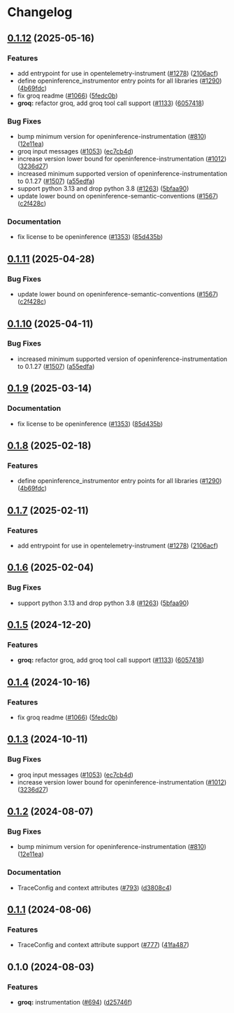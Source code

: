 # Changelog

## [0.1.12](https://github.com/daavoo/openinference/compare/python-openinference-instrumentation-groq-v0.1.11...python-openinference-instrumentation-groq-v0.1.12) (2025-05-16)


### Features

* add entrypoint for use in opentelemetry-instrument ([#1278](https://github.com/daavoo/openinference/issues/1278)) ([2106acf](https://github.com/daavoo/openinference/commit/2106acfd6648804abe9b95e41a49df26a500435c))
* define openinference_instrumentor entry points for all libraries ([#1290](https://github.com/daavoo/openinference/issues/1290)) ([4b69fdc](https://github.com/daavoo/openinference/commit/4b69fdc13210048009e51639b01e7c0c9550c9d1))
* fix groq readme ([#1066](https://github.com/daavoo/openinference/issues/1066)) ([5fedc0b](https://github.com/daavoo/openinference/commit/5fedc0b451b0da955899a0fcd69ac958cfe38273))
* **groq:** refactor groq, add groq tool call support ([#1133](https://github.com/daavoo/openinference/issues/1133)) ([6057418](https://github.com/daavoo/openinference/commit/6057418f26ad2cbbb05c122550fcce462c684058))


### Bug Fixes

* bump minimum version for openinference-instrumentation ([#810](https://github.com/daavoo/openinference/issues/810)) ([12e11ea](https://github.com/daavoo/openinference/commit/12e11ea405252ca35dc8d3f3a08ec5b83a08cea7))
* groq input messages ([#1053](https://github.com/daavoo/openinference/issues/1053)) ([ec7cb4d](https://github.com/daavoo/openinference/commit/ec7cb4d01853970a3f604b45b827f37220d70d2e))
* increase version lower bound for openinference-instrumentation ([#1012](https://github.com/daavoo/openinference/issues/1012)) ([3236d27](https://github.com/daavoo/openinference/commit/3236d2733a46b84d693ddb7092209800cde8cc34))
* increased minimum supported version of openinference-instrumentation to 0.1.27 ([#1507](https://github.com/daavoo/openinference/issues/1507)) ([a55edfa](https://github.com/daavoo/openinference/commit/a55edfa8900c1f36a73385c7d03f91cffadd85c4))
* support python 3.13 and drop python 3.8 ([#1263](https://github.com/daavoo/openinference/issues/1263)) ([5bfaa90](https://github.com/daavoo/openinference/commit/5bfaa90d800a8f725b3ac7444d16972ed7821738))
* update lower bound on openinference-semantic-conventions ([#1567](https://github.com/daavoo/openinference/issues/1567)) ([c2f428c](https://github.com/daavoo/openinference/commit/c2f428c5916c3dd62cf6670358f37111d4f7fd25))


### Documentation

* fix license to be openinference ([#1353](https://github.com/daavoo/openinference/issues/1353)) ([85d435b](https://github.com/daavoo/openinference/commit/85d435be3af3de5424494cfbdd654454688b7377))

## [0.1.11](https://github.com/Arize-ai/openinference/compare/python-openinference-instrumentation-groq-v0.1.10...python-openinference-instrumentation-groq-v0.1.11) (2025-04-28)


### Bug Fixes

* update lower bound on openinference-semantic-conventions ([#1567](https://github.com/Arize-ai/openinference/issues/1567)) ([c2f428c](https://github.com/Arize-ai/openinference/commit/c2f428c5916c3dd62cf6670358f37111d4f7fd25))

## [0.1.10](https://github.com/Arize-ai/openinference/compare/python-openinference-instrumentation-groq-v0.1.9...python-openinference-instrumentation-groq-v0.1.10) (2025-04-11)


### Bug Fixes

* increased minimum supported version of openinference-instrumentation to 0.1.27 ([#1507](https://github.com/Arize-ai/openinference/issues/1507)) ([a55edfa](https://github.com/Arize-ai/openinference/commit/a55edfa8900c1f36a73385c7d03f91cffadd85c4))

## [0.1.9](https://github.com/Arize-ai/openinference/compare/python-openinference-instrumentation-groq-v0.1.8...python-openinference-instrumentation-groq-v0.1.9) (2025-03-14)


### Documentation

* fix license to be openinference ([#1353](https://github.com/Arize-ai/openinference/issues/1353)) ([85d435b](https://github.com/Arize-ai/openinference/commit/85d435be3af3de5424494cfbdd654454688b7377))

## [0.1.8](https://github.com/Arize-ai/openinference/compare/python-openinference-instrumentation-groq-v0.1.7...python-openinference-instrumentation-groq-v0.1.8) (2025-02-18)


### Features

* define openinference_instrumentor entry points for all libraries ([#1290](https://github.com/Arize-ai/openinference/issues/1290)) ([4b69fdc](https://github.com/Arize-ai/openinference/commit/4b69fdc13210048009e51639b01e7c0c9550c9d1))

## [0.1.7](https://github.com/Arize-ai/openinference/compare/python-openinference-instrumentation-groq-v0.1.6...python-openinference-instrumentation-groq-v0.1.7) (2025-02-11)


### Features

* add entrypoint for use in opentelemetry-instrument ([#1278](https://github.com/Arize-ai/openinference/issues/1278)) ([2106acf](https://github.com/Arize-ai/openinference/commit/2106acfd6648804abe9b95e41a49df26a500435c))

## [0.1.6](https://github.com/Arize-ai/openinference/compare/python-openinference-instrumentation-groq-v0.1.5...python-openinference-instrumentation-groq-v0.1.6) (2025-02-04)


### Bug Fixes

* support python 3.13 and drop python 3.8 ([#1263](https://github.com/Arize-ai/openinference/issues/1263)) ([5bfaa90](https://github.com/Arize-ai/openinference/commit/5bfaa90d800a8f725b3ac7444d16972ed7821738))

## [0.1.5](https://github.com/Arize-ai/openinference/compare/python-openinference-instrumentation-groq-v0.1.4...python-openinference-instrumentation-groq-v0.1.5) (2024-12-20)


### Features

* **groq:** refactor groq, add groq tool call support ([#1133](https://github.com/Arize-ai/openinference/issues/1133)) ([6057418](https://github.com/Arize-ai/openinference/commit/6057418f26ad2cbbb05c122550fcce462c684058))

## [0.1.4](https://github.com/Arize-ai/openinference/compare/python-openinference-instrumentation-groq-v0.1.3...python-openinference-instrumentation-groq-v0.1.4) (2024-10-16)


### Features

* fix groq readme ([#1066](https://github.com/Arize-ai/openinference/issues/1066)) ([5fedc0b](https://github.com/Arize-ai/openinference/commit/5fedc0b451b0da955899a0fcd69ac958cfe38273))

## [0.1.3](https://github.com/Arize-ai/openinference/compare/python-openinference-instrumentation-groq-v0.1.2...python-openinference-instrumentation-groq-v0.1.3) (2024-10-11)


### Bug Fixes

* groq input messages ([#1053](https://github.com/Arize-ai/openinference/issues/1053)) ([ec7cb4d](https://github.com/Arize-ai/openinference/commit/ec7cb4d01853970a3f604b45b827f37220d70d2e))
* increase version lower bound for openinference-instrumentation ([#1012](https://github.com/Arize-ai/openinference/issues/1012)) ([3236d27](https://github.com/Arize-ai/openinference/commit/3236d2733a46b84d693ddb7092209800cde8cc34))

## [0.1.2](https://github.com/Arize-ai/openinference/compare/python-openinference-instrumentation-groq-v0.1.1...python-openinference-instrumentation-groq-v0.1.2) (2024-08-07)


### Bug Fixes

* bump minimum version for openinference-instrumentation ([#810](https://github.com/Arize-ai/openinference/issues/810)) ([12e11ea](https://github.com/Arize-ai/openinference/commit/12e11ea405252ca35dc8d3f3a08ec5b83a08cea7))


### Documentation

* TraceConfig and context attributes ([#793](https://github.com/Arize-ai/openinference/issues/793)) ([d3808c4](https://github.com/Arize-ai/openinference/commit/d3808c4bea3f6a4c72d3a7ea09b54e78072be6fd))

## [0.1.1](https://github.com/Arize-ai/openinference/compare/python-openinference-instrumentation-groq-v0.1.0...python-openinference-instrumentation-groq-v0.1.1) (2024-08-06)


### Features

* TraceConfig and context attribute support ([#777](https://github.com/Arize-ai/openinference/issues/777)) ([41fa487](https://github.com/Arize-ai/openinference/commit/41fa487c54a05961d41c4da5af053077280bfdf4))

## 0.1.0 (2024-08-03)


### Features

* **groq:** instrumentation ([#694](https://github.com/Arize-ai/openinference/issues/694)) ([d25746f](https://github.com/Arize-ai/openinference/commit/d25746ff493bce1cd90ed70f1a2989ef4d8dfe24))
